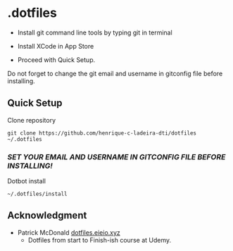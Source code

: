 # .dotfiles
- Install git command line tools by typing git in terminal

- Install XCode in App Store

- Proceed with Quick Setup.

Do not forget to change the git email and username in gitconfig file before installing.

## Quick Setup
Clone repository
```
git clone https://github.com/henrique-c-ladeira-dti/dotfiles ~/.dotfiles
```

### *SET YOUR EMAIL AND USERNAME IN GITCONFIG FILE BEFORE INSTALLING!*

Dotbot install
```
~/.dotfiles/install
```


## Acknowledgment

- Patrick McDonald [dotfiles.eieio.xyz](http://dotfiles.eieio.xyz)
  - Dotfiles from start to Finish-ish course at Udemy.

